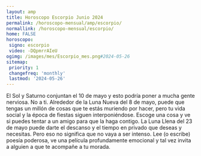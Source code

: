```yaml
---
layout: amp
title: Horoscopo Escorpio Junio 2024 
permalink: /horoscopo-mensual/amp/escorpio/
normallink: /horoscopo-mensual/escorpio/
home: FALSE
horoscopo:
 signo: escorpio
 video: -DQpmrrAIeU
ogimg: /images/mes/Escorpio_mes.png#2024-05-26
sitemap:
 priority: 1
 changefreq: 'monthly'
 lastmod: '2024-05-26'
---
```



El Sol y Saturno conjuntan el 10 de mayo y esto podría poner a mucha gente nerviosa. No a ti. Alrededor de la Luna Nueva del 8 de mayo, puede que tengas un millón de cosas que te estás muriendo por hacer, pero tu vida social y la época de fiestas siguen interponiéndose. Escoge una cosa y ve si puedes tentar a un amigo para que la haga contigo. La Luna Llena del 23 de mayo puede darte el descanso y el tiempo en privado que deseas y necesitas. Pero eso no significa que no vaya a ser intenso. Lee (o escribe) poesía poderosa, ve una película profundamente emocional y tal vez invita a alguien a que te acompañe a tu morada.
